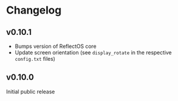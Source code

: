 # Changelog

## v0.10.1

* Bumps version of ReflectOS core
* Update screen orientation (see `display_rotate` in the respective `config.txt` files)

## v0.10.0

Initial public release
